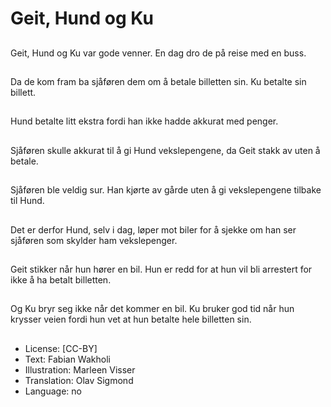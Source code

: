 # Geit, Hund og Ku

##
Geit, Hund og Ku var gode venner. En dag dro de på reise med en buss.

##
Da de kom fram ba sjåføren dem om å betale billetten sin. Ku betalte sin billett.

##
Hund betalte litt ekstra fordi han ikke hadde akkurat med penger.

##
Sjåføren skulle akkurat til å gi Hund vekslepengene, da Geit stakk av uten å betale.

##
Sjåføren ble veldig sur. Han kjørte av gårde uten å gi vekslepengene tilbake til Hund.

##
Det er derfor Hund, selv i dag, løper mot biler for å sjekke om han ser sjåføren som skylder ham vekslepenger.

##
Geit stikker når hun hører en bil. Hun er redd for at hun vil bli arrestert for ikke å ha betalt billetten.

##
Og Ku bryr seg ikke når det kommer en bil. Ku bruker god tid når hun krysser veien fordi hun vet at hun betalte hele billetten sin.

##
* License: [CC-BY]
* Text: Fabian Wakholi
* Illustration: Marleen Visser
* Translation: Olav Sigmond
* Language: no
